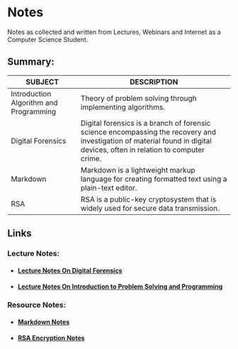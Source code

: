 # Notes
Notes as collected and written from Lectures, Webinars and Internet as a Computer Science Student.

## Summary:

| SUBJECT                                | DESCRIPTION                                                  |
| -------------------------------------- | ------------------------------------------------------------ |
| Introduction Algorithm and Programming | Theory of problem solving through implementing algorithms.   |
| Digital Forensics                      | Digital forensics is a branch of forensic science encompassing the recovery and investigation of material found in digital devices, often in relation to computer crime. |
| Markdown                               | Markdown is a lightweight markup language for creating formatted text using a plain-text editor. |
| RSA                                    | RSA is a public-key cryptosystem that is widely used for secure data transmission. |

## Links

### Lecture Notes:

- #### **[Lecture Notes On Digital Forensics](https://github.com/datta-agni/Notes/blob/main/Lecture_Notes_Digital_Forensics.tex)**

- #### **[Lecture Notes On Introduction to Problem Solving and Programming](https://github.com/datta-agni/Notes/blob/main/Notes_Algorithm_Programming_Basic.tex)** 

### Resource Notes:

- #### **[Markdown Notes](https://github.com/datta-agni/Notes/blob/main/MarkdownNotes.tex)**

- #### **[RSA Encryption Notes](https://github.com/datta-agni/Notes/blob/main/RSA_Encryption.tex)** 

